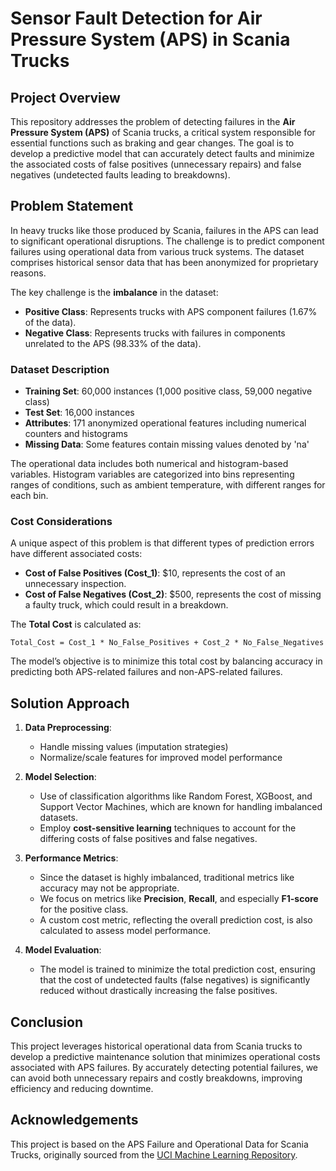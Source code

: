 # Sensor Fault Detection for Air Pressure System (APS) in Scania Trucks

## Project Overview

This repository addresses the problem of detecting failures in the **Air Pressure System (APS)** of Scania trucks, a critical system responsible for essential functions such as braking and gear changes. The goal is to develop a predictive model that can accurately detect faults and minimize the associated costs of false positives (unnecessary repairs) and false negatives (undetected faults leading to breakdowns).

## Problem Statement

In heavy trucks like those produced by Scania, failures in the APS can lead to significant operational disruptions. The challenge is to predict component failures using operational data from various truck systems. The dataset comprises historical sensor data that has been anonymized for proprietary reasons. 

The key challenge is the **imbalance** in the dataset:
- **Positive Class**: Represents trucks with APS component failures (1.67% of the data).
- **Negative Class**: Represents trucks with failures in components unrelated to the APS (98.33% of the data).

### Dataset Description

- **Training Set**: 60,000 instances (1,000 positive class, 59,000 negative class)
- **Test Set**: 16,000 instances
- **Attributes**: 171 anonymized operational features including numerical counters and histograms
- **Missing Data**: Some features contain missing values denoted by 'na'

The operational data includes both numerical and histogram-based variables. Histogram variables are categorized into bins representing ranges of conditions, such as ambient temperature, with different ranges for each bin.

### Cost Considerations

A unique aspect of this problem is that different types of prediction errors have different associated costs:
- **Cost of False Positives (Cost_1)**: $10, represents the cost of an unnecessary inspection.
- **Cost of False Negatives (Cost_2)**: $500, represents the cost of missing a faulty truck, which could result in a breakdown.

The **Total Cost** is calculated as:
```
Total_Cost = Cost_1 * No_False_Positives + Cost_2 * No_False_Negatives
```

The model’s objective is to minimize this total cost by balancing accuracy in predicting both APS-related failures and non-APS-related failures.

## Solution Approach

1. **Data Preprocessing**:  
   - Handle missing values (imputation strategies)
   - Normalize/scale features for improved model performance

2. **Model Selection**:  
   - Use of classification algorithms like Random Forest, XGBoost, and Support Vector Machines, which are known for handling imbalanced datasets.
   - Employ **cost-sensitive learning** techniques to account for the differing costs of false positives and false negatives.

3. **Performance Metrics**:  
   - Since the dataset is highly imbalanced, traditional metrics like accuracy may not be appropriate.
   - We focus on metrics like **Precision**, **Recall**, and especially **F1-score** for the positive class.
   - A custom cost metric, reflecting the overall prediction cost, is also calculated to assess model performance.

4. **Model Evaluation**:  
   - The model is trained to minimize the total prediction cost, ensuring that the cost of undetected faults (false negatives) is significantly reduced without drastically increasing the false positives.

## Conclusion

This project leverages historical operational data from Scania trucks to develop a predictive maintenance solution that minimizes operational costs associated with APS failures. By accurately detecting potential failures, we can avoid both unnecessary repairs and costly breakdowns, improving efficiency and reducing downtime.

## Acknowledgements

This project is based on the APS Failure and Operational Data for Scania Trucks, originally sourced from the [UCI Machine Learning Repository](https://archive.ics.uci.edu/ml/datasets/APS+Failure+at+Scania+Trucks).

